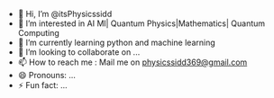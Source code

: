 - 👋 Hi, I’m @itsPhysicssidd
- 👀 I’m interested in AI Ml| Quantum Physics|Mathematics| Quantum Computing
- 🌱 I’m currently learning python and machine learning
- 💞️ I’m looking to collaborate on ...
- 📫 How to reach me : Mail me on physicssidd369@gmail.com
- 😄 Pronouns: ...
- ⚡ Fun fact: ...

<!---
itsPhysicssidd/itsPhysicssidd is a ✨ special ✨ repository because its `README.md` (this file) appears on your GitHub profile.
You can click the Preview link to take a look at your changes.
--->
